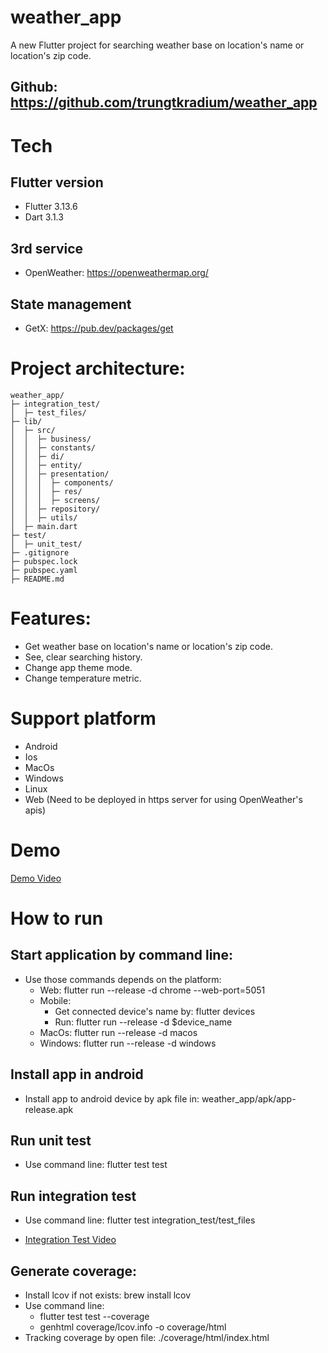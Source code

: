 # weather_app

A new Flutter project for searching weather base on location's name or location's zip code.

## Github: https://github.com/trungtkradium/weather_app 

# Tech

## Flutter version

- Flutter 3.13.6
- Dart 3.1.3

## 3rd service

- OpenWeather: https://openweathermap.org/

## State management

- GetX: https://pub.dev/packages/get

# Project architecture:

```text
weather_app/
├─ integration_test/
│  ├─ test_files/
├─ lib/
│  ├─ src/
│  │  ├─ business/
│  │  ├─ constants/
│  │  ├─ di/
│  │  ├─ entity/
│  │  ├─ presentation/
│  │  │  ├─ components/
│  │  │  ├─ res/
│  │  │  ├─ screens/
│  │  ├─ repository/
│  │  ├─ utils/
│  ├─ main.dart
├─ test/
│  ├─ unit_test/
├─ .gitignore
├─ pubspec.lock
├─ pubspec.yaml
├─ README.md
```

# Features:

- Get weather base on location's name or location's zip code.
- See, clear searching history.
- Change app theme mode.
- Change temperature metric.

# Support platform

- Android
- Ios
- MacOs
- Windows
- Linux
- Web (Need to be deployed in https server for using OpenWeather's apis)

# Demo

[Demo Video](https://drive.google.com/file/d/1mBPUJO4Vh6GJpxjj4di9w34B2iCp0v_m/view?usp=share_link)

# How to run

## Start application by command line:

- Use those commands depends on the platform:
  - Web: flutter run --release -d chrome --web-port=5051
  - Mobile: 
    - Get connected device's name by: flutter devices
    - Run: flutter run --release -d $device_name
  - MacOs: flutter run --release -d macos
  - Windows: flutter run --release -d windows

## Install app in android 

- Install app to android device by apk file in: weather_app/apk/app-release.apk

## Run unit test

- Use command line: flutter test test

## Run integration test

- Use command line: flutter test integration_test/test_files

- [Integration Test Video](https://drive.google.com/file/d/1mBPUJO4Vh6GJpxjj4di9w34B2iCp0v_m/view?usp=share_link)

## Generate coverage:
- Install lcov if not exists: brew install lcov
- Use command line:
  - flutter test test --coverage
  - genhtml coverage/lcov.info -o coverage/html
- Tracking coverage by open file: ./coverage/html/index.html
